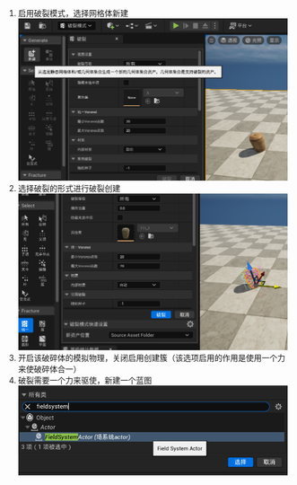 1. 启用破裂模式，选择网格体新建
![输入图片说明](/imgs/2024-08-16/8Unz0P1NZ6ROCftz.png)
2. 选择破裂的形式进行破裂创建
![输入图片说明](/imgs/2024-08-16/0ImhSuaIM7AGS2R4.png)
3. 开启该破碎体的模拟物理，关闭启用创建簇（该选项启用的作用是使用一个力来使破碎体合一）
4. 破裂需要一个力来驱使，新建一个蓝图
![输入图片说明](/imgs/2024-08-16/1njvjYKz2xhYikkA.png)
<!--stackedit_data:
eyJoaXN0b3J5IjpbMTY0Njc4MTY4MSwtMTMxMjU0OTU0MF19
-->